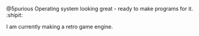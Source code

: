 @5purious Operating system looking great - ready to make programs for it. :shipit:

I am currently making a retro game engine.
